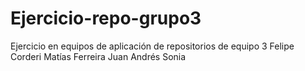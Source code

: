 # Ejercicio-repo-grupo3
Ejercicio en equipos de aplicación de repositorios de equipo 3
Felipe Corderi
Matías Ferreira
Juan Andrés
Sonia
